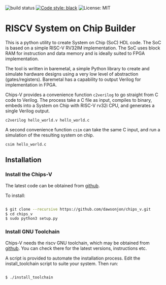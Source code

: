 ![build status](https://travis-ci.org/dawsonjon/chips_v.svg?branch=master)
[![Code style: black](https://img.shields.io/badge/code%20style-black-000000.svg)](https://github.com/psf/black)
![License: MIT](https://img.shields.io/badge/License-MIT-blue.svg)

# RISCV System on Chip Builder

This is a python utility to create System on Chip (SoC) HDL code. The SoC is based on a simple RISC-V RV32IM implementation. The SoC uses block RAM for instruction and data memory and is ideally suited to FPGA implementation. 

The tool is written in baremetal, a simple Python library to create and simulate hardware designs using a very low level of abstraction (gates/registers). Baremetal has a capability to output Verilog for implementation in FPGA.

Chips-V provides a convenience function `c2verilog` to go straight from C code to Verilog. The process take a C file as input, compiles to binary, embeds into a System on Chip with RISC-V rv32i CPU, and generates a single Verilog output.

```
c2verilog hello_world.v hello_world.c

```

A second convenience function `csim` can take the same C input, and run a simulation of the resulting system on chip.

```
csim hello_world.c

```

## Installation

### Install the Chips-V

The latest code can be obtained from [github](https://github.com/dawsonjon/chips_v).

To install:

``` bash

$ git clone --recursive https://github.com/dawsonjon/chips_v.git
$ cd chips_v
$ sudo python3 setup.py

```


### Install GNU Toolchain

Chips-V needs the riscv GNU toolchain, which may be obtained from
[github](https://github.com/riscv/riscv-gnu-toolchain). You can check there 
for the latest versions, instructions etc.

A script is provided to automate the installation process. Edit the
install_toolchain script to suite your system. Then run:

``` bash

$ ./install_toolchain

```
